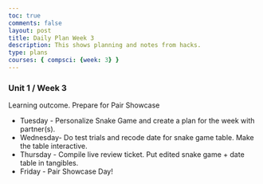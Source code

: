 ```yaml
---
toc: true
comments: false
layout: post
title: Daily Plan Week 3
description: This shows planning and notes from hacks.
type: plans
courses: { compsci: {week: 3} }
---
```


### Unit 1 / Week 3
Learning outcome. Prepare for Pair Showcase
- Tuesday - Personalize Snake Game and create a plan for the week with partner(s).
- Wednesday- Do test trials and recode date for snake game table. Make the table interactive.
- Thursday - Compile live review ticket. Put edited snake game + date table in tangibles.
- Friday - Pair Showcase Day!


